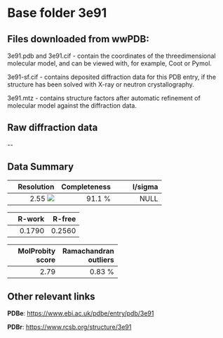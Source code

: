 # Base folder 3e91

## Files downloaded from wwPDB:

3e91.pdb and 3e91.cif - contain the coordinates of the threedimensional molecular model, and can be viewed with, for example, Coot or Pymol.

3e91-sf.cif - contains deposited diffraction data for this PDB entry, if the structure has been solved with X-ray or neutron crystallography.

3e91.mtz - contains structure factors after automatic refinement of molecular model against the diffraction data.

## Raw diffraction data

--<br> 

## Data Summary
|   | Resolution | Completeness| I/sigma |
|---|-------------:|----------------:|--------------:|
|   |2.55 <img src="https://latex.codecogs.com/svg.latex?{\mbox{\normalfont\AA}}"/>|91.1  %|<img width=50/>NULL |

|   | **R-work**| **R-free**   
|---|-------------:|----------------:|           
||0.1790|0.2560|

|   |**MolProbity<br>score**| **Ramachandran<br>outliers** 
|---|-------------:|----------------:|
||2.79|0.83 %|

## Other relevant links 
**PDBe**:  https://www.ebi.ac.uk/pdbe/entry/pdb/3e91
 
**PDBr**: https://www.rcsb.org/structure/3e91 


